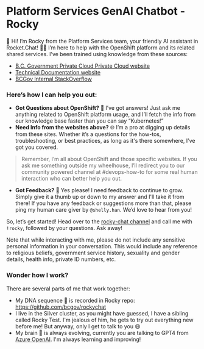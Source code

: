 # Platform Services GenAI Chatbot - Rocky

🎉 Hi! I’m Rocky from the Platform Services team, your friendly AI assistant in Rocket.Chat! 🤖✨ I’m here to help with the OpenShift platform and its related shared services. I’ve been trained using knowledge from these sources:
- [B.C. Government Private Cloud Private Cloud website](http://digital.gov.bc.ca/cloud/services/private)
- [Technical Documentation website](https://developer.gov.bc.ca/docs/default/component/platform-developer-docs/)
- [BCGov Internal StackOverflow](https://stackoverflow.developer.gov.bc.ca/)


### Here’s how I can help you out:

- **Got Questions about OpenShift?** 🤔 I’ve got answers! Just ask me anything related to OpenShift platform usage, and I’ll fetch the info from our knowledge base faster than you can say “Kubernetes!”
- **Need Info from the websites above?** 🌐 I’m a pro at digging up details from these sites. Whether it’s a questions for the how-tos, troubleshooting, or best practices, as long as it's there somewhere, I’ve got you covered.

> Remember, I’m all about OpenShift and those specific websites. If you ask me something outside my wheelhouse, I’ll redirect you to our community powered channel at #devops-how-to for some real human interaction who can better help you out. 

- **Got Feedback?** 💬 Yes please! I need feedback to continue to grow. Simply give it a thumb up or down to my answer and I'll take it from there! If you have any feedback or suggestions more than that, please ping my human care giver by `@shelly.han`. We’d love to hear from you!

So, let’s get started! Head over to the [rocky-chat channel](https://chat.developer.gov.bc.ca/channel/rocky-chat) and call me with `!rocky`, followed by your questions. Ask away!

Note that while interacting with me, please do not include any sensitive personal information in your conversation. This would include any reference to religious beliefs, government service history, sexuality and gender details, health info, private ID numbers, etc.

### Wonder how I work?

There are several parts of me that work together:
- My DNA sequence 🧬 is recorded in Rocky repo: https://github.com/bcgov/rockychat
- I live in the Silver cluster, as you might have guessed, I have a sibling called Rocky Test. I'm jealous of him, he gets to try out everything new before me! But anyway, only I get to talk to you 😃
- My brain 🧠 is always evolving, currently you are talking to GPT4 from [Azure OpenAI](https://azure.microsoft.com/en-us/products/ai-services/openai-service). I'm always learning and improving!
